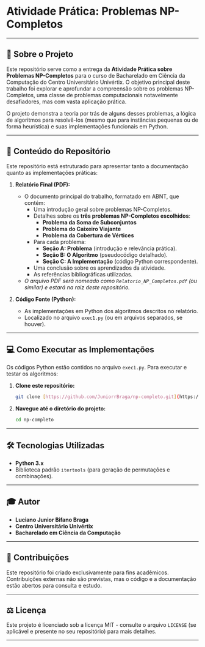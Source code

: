 # Atividade Prática: Problemas NP-Completos

---

## 📄 Sobre o Projeto

Este repositório serve como a entrega da **Atividade Prática sobre Problemas NP-Completos** para o curso de Bacharelado em Ciência da Computação do Centro Universitário Univértix. O objetivo principal deste trabalho foi explorar e aprofundar a compreensão sobre os problemas NP-Completos, uma classe de problemas computacionais notavelmente desafiadores, mas com vasta aplicação prática.

O projeto demonstra a teoria por trás de alguns desses problemas, a lógica de algoritmos para resolvê-los (mesmo que para instâncias pequenas ou de forma heurística) e suas implementações funcionais em Python.

---

## 🎯 Conteúdo do Repositório

Este repositório está estruturado para apresentar tanto a documentação quanto as implementações práticas:

1.  **Relatório Final (PDF):**
    * O documento principal do trabalho, formatado em ABNT, que contém:
        * Uma introdução geral sobre problemas NP-Completos.
        * Detalhes sobre os **três problemas NP-Completos escolhidos**:
            * **Problema da Soma de Subconjuntos**
            * **Problema do Caixeiro Viajante**
            * **Problema da Cobertura de Vértices**
        * Para cada problema:
            * **Seção A: Problema** (introdução e relevância prática).
            * **Seção B: O Algoritmo** (pseudocódigo detalhado).
            * **Seção C: A Implementação** (código Python correspondente).
        * Uma conclusão sobre os aprendizados da atividade.
        * As referências bibliográficas utilizadas.
    * _O arquivo PDF será nomeado como `Relatorio_NP_Completos.pdf` (ou similar) e estará na raiz deste repositório._

2.  **Código Fonte (Python):**
    * As implementações em Python dos algoritmos descritos no relatório.
    * Localizado no arquivo `exec1.py` (ou em arquivos separados, se houver).

---

## 💻 Como Executar as Implementações

Os códigos Python estão contidos no arquivo `exec1.py`. Para executar e testar os algoritmos:

1.  **Clone este repositório:**
    ```bash
    git clone [https://github.com/JuniorrBraga/np-completo.git](https://github.com/JuniorrBraga/np-completo.git)
    ```

2.  **Navegue até o diretório do projeto:**
    ```bash
    cd np-completo
    ```

---

## 🛠️ Tecnologias Utilizadas

* **Python 3.x**
* Biblioteca padrão `itertools` (para geração de permutações e combinações).

---

## 🎓 Autor

* **Luciano Junior Bifano Braga**
* **Centro Universitário Univértix**
* **Bacharelado em Ciência da Computação**

---

## 🤝 Contribuições

Este repositório foi criado exclusivamente para fins acadêmicos. Contribuições externas não são previstas, mas o código e a documentação estão abertos para consulta e estudo.

---

## ⚖️ Licença

Este projeto é licenciado sob a licença MIT - consulte o arquivo `LICENSE` (se aplicável e presente no seu repositório) para mais detalhes.

---